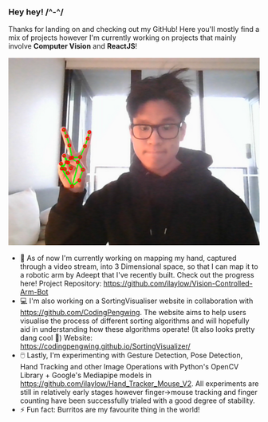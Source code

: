 ### Hey hey! /^-^/
Thanks for landing on and checking out my GitHub! Here you'll mostly find a mix of projects however I'm currently working on projects that mainly involve **Computer Vision** and **ReactJS**!

![Picture of me!](/images/why_hello_there.png)

- 🦾 As of now I'm currently working on mapping my hand, captured through a video stream, into 3 Dimensional space, so that I can map it to a robotic arm by Adeept that I've recently built. Check out the progress here! Project Repository: https://github.com/ilaylow/Vision-Controlled-Arm-Bot
- 💻 I'm also working on a SortingVisualiser website in collaboration with https://github.com/CodingPengwing. The website aims to help users visualise the process of different sorting algorithms and will hopefully aid in understanding how these algorithms operate! (It also looks pretty dang cool :eyes:) Website: https://codingpengwing.github.io/SortingVisualizer/
- 🖱️ Lastly, I'm experimenting with Gesture Detection, Pose Detection, Hand Tracking and other Image Operations with Python's OpenCV Library + Google's Mediapipe models in https://github.com/ilaylow/Hand_Tracker_Mouse_V2. All experiments are still in relatively early stages however finger->mouse tracking and finger counting have been successfully trialed with a good degree of stability.
- ⚡ Fun fact: Burritos are my favourite thing in the world!

<!--
**ilaylow/ilaylow** is a ✨ _special_ ✨ repository because its `README.md` (this file) appears on your GitHub profile.

Here are some ideas to get you started:

- 🔭 I’m currently working on ...
- 🌱 I’m currently learning ...
- 👯 I’m looking to collaborate on ...
- 🤔 I’m looking for help with ...
- 💬 Ask me about ...
- 📫 How to reach me: ...
- 😄 Pronouns: ...
- ⚡ Fun fact: ...
-->
